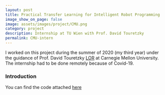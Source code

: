 ```yaml
---
layout: post
title: Practical Transfer Learning for Intelligent Robot Programming
image_show_on_page: false
image: assets/images/project/CMU.png
category: project
description: Internship at TU Wien with Prof. David Touretzky
permalink: CMU-intern
---
```

I worked on this project during the summer of 2020 (my third year) under the guidance of Prof. David Touretzky [LOR](.../assets/files/CMU-letter.pdf) at Carnegie Mellon University. The internship had to be done remotely because of Covid-19.
<h3>Introduction </h3>




You can find the code attached [here](.../assets/files/final_CMU.py)

